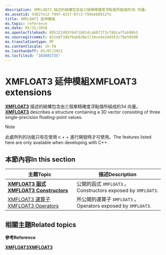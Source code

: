 ```yaml
---
description: XMFLOAT3 描述的結構包含由三個單精確度浮點值所組成的3D 向量。
ms.assetid: 43627e12-f997-431f-87c3-750ee68912fe
title: XMFLOAT3 延伸模組
ms.topic: reference
ms.date: 05/31/2018
ms.openlocfilehash: 895322d93f6471b01dcab0f2f3cf8dcaffab9bb3
ms.sourcegitcommit: 831e8f3db78ab820e1710cede244553c70e50500
ms.translationtype: MT
ms.contentlocale: zh-TW
ms.lasthandoff: 01/07/2021
ms.locfileid: "103691735"
---
```

# <a name="xmfloat3-extensions"></a><span data-ttu-id="d56d2-103">XMFLOAT3 延伸模組</span><span class="sxs-lookup"><span data-stu-id="d56d2-103">XMFLOAT3 extensions</span></span>

<span data-ttu-id="d56d2-104">[**XMFLOAT3**](/windows/win32/api/directxmath/ns-directxmath-xmfloat3) 描述的結構包含由三個單精確度浮點值所組成的3d 向量。</span><span class="sxs-lookup"><span data-stu-id="d56d2-104">[**XMFLOAT3**](/windows/win32/api/directxmath/ns-directxmath-xmfloat3) describes a structure containing a 3D vector consisting of three single-precision floating-point values.</span></span>

> [!Note]  
> <span data-ttu-id="d56d2-105">此處所列的功能只有在使用 c + + 進行開發時才可使用。</span><span class="sxs-lookup"><span data-stu-id="d56d2-105">The features listed here are only available when developing with C++.</span></span>

 

## <a name="in-this-section"></a><span data-ttu-id="d56d2-106">本節內容</span><span class="sxs-lookup"><span data-stu-id="d56d2-106">In this section</span></span>



| <span data-ttu-id="d56d2-107">主題</span><span class="sxs-lookup"><span data-stu-id="d56d2-107">Topic</span></span>                                                       | <span data-ttu-id="d56d2-108">描述</span><span class="sxs-lookup"><span data-stu-id="d56d2-108">Description</span></span>                                    |
|-------------------------------------------------------------|------------------------------------------------|
| <span data-ttu-id="d56d2-109">[**XMFLOAT3 函式**](/windows/win32/api/directxmath/nf-directxmath-xmfloat3-xmfloat3(constfloat))</span><span class="sxs-lookup"><span data-stu-id="d56d2-109">[**XMFLOAT3 Constructors**](/windows/win32/api/directxmath/nf-directxmath-xmfloat3-xmfloat3(constfloat))</span></span><br/>   | <span data-ttu-id="d56d2-110">公開的函式 `XMFLOAT3` 。</span><span class="sxs-lookup"><span data-stu-id="d56d2-110">Constructors exposed by `XMFLOAT3`.</span></span><br/> |
| [<span data-ttu-id="d56d2-111">XMFLOAT3 運算子</span><span class="sxs-lookup"><span data-stu-id="d56d2-111">XMFLOAT3 Operators</span></span>](ovw-xmfloat3-operators.md)<br/> | <span data-ttu-id="d56d2-112">所公開的運算子 `XMFLOAT3` 。</span><span class="sxs-lookup"><span data-stu-id="d56d2-112">Operators exposed by `XMFLOAT3`.</span></span><br/>    |



 

## <a name="related-topics"></a><span data-ttu-id="d56d2-113">相關主題</span><span class="sxs-lookup"><span data-stu-id="d56d2-113">Related topics</span></span>

<dl> <dt>

<span data-ttu-id="d56d2-114">**參考**</span><span class="sxs-lookup"><span data-stu-id="d56d2-114">**Reference**</span></span>
</dt> <dt>

[<span data-ttu-id="d56d2-115">**XMFLOAT3**</span><span class="sxs-lookup"><span data-stu-id="d56d2-115">**XMFLOAT3**</span></span>](/windows/win32/api/directxmath/ns-directxmath-xmfloat3)
</dt> </dl>

 

 
